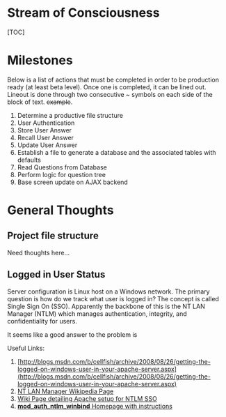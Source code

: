 # Stream of Consciousness

[TOC]

# Milestones

Below is a list of actions that must be completed in order to be production ready (at least beta level).  Once one is completed, it can be lined out.  Lineout is done through two consecutive ~ symbols on each side of the block of text.  ~~example~~.

 1. Determine a productive file structure
 2. User Authentication
 3. Store User Answer
 4. Recall User Answer
 5. Update User Answer
 6. Establish a file to generate a database and the associated tables with defaults
 7. Read Questions from Database
 8. Perform logic for question tree
 9. Base screen update on AJAX backend

# General Thoughts

## Project file structure

Need thoughts here...

## Logged in User Status

Server configuration is Linux host on a Windows network.  The primary question is how do we track what user is logged in? The concept is called Single Sign On (SSO).  Apparently the backbone of this is the  NT LAN Manager (NTLM) which manages  authentication, integrity, and confidentiality for users.

It seems like a good answer to the problem is


Useful Links:
  1. [http://blogs.msdn.com/b/cellfish/archive/2008/08/26/getting-the-logged-on-windows-user-in-your-apache-server.aspx](http://blogs.msdn.com/b/cellfish/archive/2008/08/26/getting-the-logged-on-windows-user-in-your-apache-server.aspx)
  2. [NT LAN Manager Wikipedia Page](http://en.wikipedia.org/wiki/NT_LAN_Manager)
  3. [Wiki Page detailing Apache setup for NTLM SSO](http://wiki.otterhub.org/index.php?title=Implementing_Single_Sign_On_on_Linux_with_Apache)
  4. [**mod_auth_ntlm_winbind** Homepage with instructions](http://adldap.sourceforge.net/wiki/doku.php?id=mod_auth_ntlm_winbind)







